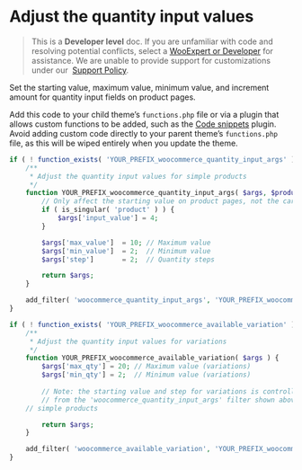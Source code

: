 # Adjust the quantity input values

> This is a **Developer level** doc. If you are unfamiliar with code and resolving potential conflicts, select a [WooExpert or Developer](https://woocommerce.com/customizations/) for assistance. We are unable to provide support for customizations under our  [Support Policy](http://www.woocommerce.com/support-policy/).

Set the starting value, maximum value, minimum value, and increment amount for quantity input fields on product pages.

Add this code to your child theme’s `functions.php` file or via a plugin that allows custom functions to be added, such as the [Code snippets](https://wordpress.org/plugins/code-snippets/) plugin. Avoid adding custom code directly to your parent theme’s `functions.php` file, as this will be wiped entirely when you update the theme.

```php
if ( ! function_exists( 'YOUR_PREFIX_woocommerce_quantity_input_args' ) ) {
	/**
	 * Adjust the quantity input values for simple products
	 */
	function YOUR_PREFIX_woocommerce_quantity_input_args( $args, $product ) {
		// Only affect the starting value on product pages, not the cart
		if ( is_singular( 'product' ) ) {
			$args['input_value'] = 4;
		}

		$args['max_value'] 	= 10; // Maximum value
		$args['min_value'] 	= 2;  // Minimum value
		$args['step'] 		= 2;  // Quantity steps

		return $args;
	}

	add_filter( 'woocommerce_quantity_input_args', 'YOUR_PREFIX_woocommerce_quantity_input_args', 10, 2 );
}

if ( ! function_exists( 'YOUR_PREFIX_woocommerce_available_variation' ) ) {
	/**
	 * Adjust the quantity input values for variations
	 */
	function YOUR_PREFIX_woocommerce_available_variation( $args ) {
		$args['max_qty'] = 20; // Maximum value (variations)
		$args['min_qty'] = 2;  // Minimum value (variations)
		
		// Note: the starting value and step for variations is controlled
		// from the 'woocommerce_quantity_input_args' filter shown above for
    // simple products

		return $args;
	}

	add_filter( 'woocommerce_available_variation', 'YOUR_PREFIX_woocommerce_available_variation' );
}
```
